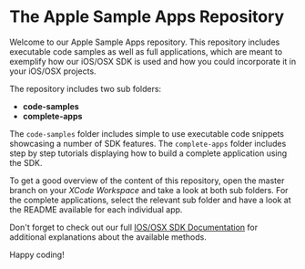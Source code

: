 # The Apple Sample Apps Repository

Welcome to our Apple Sample Apps repository. This repository includes executable code samples as well as full applications, which are meant to exemplify how our iOS/OSX SDK is used and how you could incorporate it in your iOS/OSX projects. 

The repository includes two sub folders: 

+ **code-samples** 
+ **complete-apps** 

The `code-samples` folder includes simple to use executable code snippets showcasing a number of SDK features. The `complete-apps` folder includes step by step tutorials displaying how to build a complete application using the SDK.

To get a good overview of the content of this repository, open the master branch on your *XCode Workspace* and take a look at both sub folders. For the complete applications, select the relevant sub folder and have a look at the README available for each individual app.

Don't forget to check out our full [IOS/OSX SDK Documentation](https://developer.relayr.io/documents/Apple/Reference) for additional explanations about the available methods.

Happy coding!


